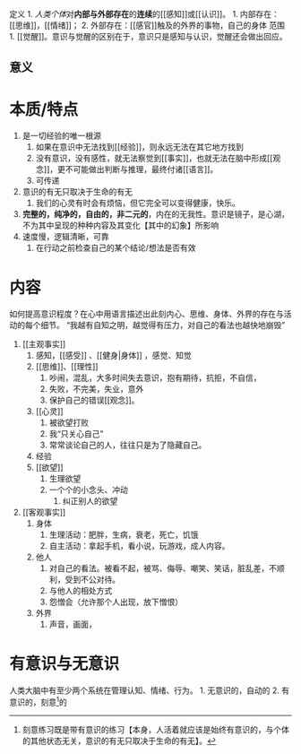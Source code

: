 定义
	1. *人类个体*对**内部与外部存在**的**连续**的[[感知]]或[[认识]]。
		1. 内部存在：[[思维]]，[[情绪]]；
		2. 外部存在：[[感官]]触及的外界的事物，自己的身体
范围
	1. [[觉醒]]。意识与觉醒的区别在于，意识只是感知与认识，觉醒还会做出回应。

## 意义

# 本质/特点
1. 是一切经验的唯一根源
	1. 如果在意识中无法找到[[经验]]，则永远无法在其它地方找到
	2. 没有意识，没有感性，就无法察觉到[[事实]]，也就无法在脑中形成[[观念]]，更不可能做出判断与推理，最终付诸[[语言]]。
	3. 可传递
2. 意识的有无只取决于生命的有无
	1. 我们的心灵有时会有烦恼，但它完全可以变得健康，快乐。
3. **完整的，纯净的，自由的，非二元的**，内在的无我性。意识是镜子，是心湖，不为其中呈现的种种内容及其变化【其中的幻象】所影响
4. 速度慢，逻辑清晰，可靠
	1. 在行动之前检查自己的某个结论/想法是否有效
# 内容
如何提高意识程度？在心中用语言描述出此刻内心、思维、身体、外界的存在与活动的每个细节。
“我越有自知之明，越觉得有压力，对自己的看法也越快地崩毁”
1. [[主观事实]] 
	1. 感知，[[感受]] 、[[健身|身体]] ，感觉、知觉
	2. [[思维]]、[[理性]] 
		1. 吵闹，混乱，大多时间失去意识，抱有期待，抗拒，不自信，
		2. 失败，不完美，失业，意外
		3. 保护自己的错误[[观念]]。
	3. [[心灵]] 
		1. 被欲望打败
		2. 我“只关心自己”
		3. 常常谈论自己的人，往往只是为了隐藏自己。
	4. 经验
	5. [[欲望]] 
		1. 生理欲望
		2. 一个个的小念头、冲动
			1. 纠正别人的欲望
2. [[客观事实]] 
	1. 身体
		1. 生理活动：肥胖，生病，衰老，死亡，饥饿
		2. 自主活动：拿起手机，看小说，玩游戏，成人内容。
	2. 他人
		1. 对自己的看法。被看不起，被骂、侮辱、嘲笑、笑话，脏乱差，不顺利，受到不公对待。
		2. 与他人的相处方式
		3. 怨憎会（允许那个人出现，放下憎恨）
	3. 外界
		1. 声音，画面，
# 有意识与无意识
人类大脑中有至少两个系统在管理认知、情绪、行为。
	1. 无意识的，自动的
	2. 有意识的，刻意[^1]的




[^1]: 刻意练习既是带有意识的练习【本身，人活着就应该是始终有意识的，与个体的其他状态无关，意识的有无只取决于生命的有无】。
